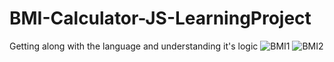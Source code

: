 # BMI-Calculator-JS-LearningProject
Getting along with the language and understanding it's logic
![BMI1](https://github.com/vinoduarte/TimerByMyselfJs-8thProject/assets/139930713/1317cc68-a2d7-4ab5-a03c-c0704cf3941a)
![BMI2](https://github.com/vinoduarte/TimerByMyselfJs-8thProject/assets/139930713/190bbfd9-ac9f-422b-ab5b-2afb8daa623c)

